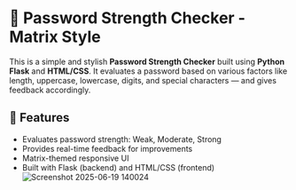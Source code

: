 # 🔐 Password Strength Checker - Matrix Style

This is a simple and stylish **Password Strength Checker** built using **Python Flask** and **HTML/CSS**. It evaluates a password based on various factors like length, uppercase, lowercase, digits, and special characters — and gives feedback accordingly.

## 🚀 Features

- Evaluates password strength: Weak, Moderate, Strong
- Provides real-time feedback for improvements
- Matrix-themed responsive UI
- Built with Flask (backend) and HTML/CSS (frontend)
![Screenshot 2025-06-19 140024](https://github.com/user-attachments/assets/6a535d5b-ef44-410a-81cd-cafab1151832)

